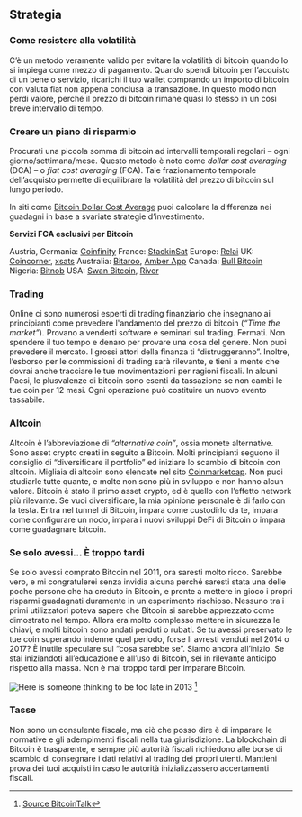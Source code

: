 ## Strategia

### Come resistere alla volatilità
C’è un metodo veramente valido per evitare la volatilità di bitcoin quando lo si impiega come mezzo di pagamento. Quando spendi bitcoin per l’acquisto di un bene o servizio, ricarichi il tuo wallet comprando un importo di bitcoin con valuta fiat non appena conclusa la transazione. In questo modo non perdi valore, perché il prezzo di bitcoin rimane quasi lo stesso in un così breve intervallo di tempo.

### Creare un piano di risparmio
Procurati una piccola somma di bitcoin ad intervalli temporali regolari – ogni giorno/settimana/mese. Questo metodo è noto come _dollar cost averaging_ (DCA) – o _fiat cost averaging_ (FCA). Tale frazionamento temporale dell’acquisto permette di equilibrare la volatilità del prezzo di bitcoin sul lungo periodo.

In siti come [Bitcoin Dollar Cost Average](https://www.bitcoindollarcostaverage.com/) puoi calcolare la differenza nei guadagni in base a svariate strategie d’investimento.

**Servizi FCA esclusivi per Bitcoin**

Austria, Germania: [Coinfinity](https://coinfinity.co/sparplan/?ref=6716)
France: [StackinSat](https://www.stackinsat.com/)
Europe: [Relai](https://relai.ch/)
UK: [Coincorner](https://www.coincorner.com/), [xsats](https://xsats.com/)
Australia: [Bitaroo](https://support.bitaroo.com.au/hc/en-au/articles/360042838874-Recurring-Buy-DCA-), [Amber App](https://amber.app/)
Canada: [Bull Bitcoin](https://bullbitcoin.com/)
Nigeria: [Bitnob](https://bitnob.com/)
USA: [Swan Bitcoin](https://www.swanbitcoin.com/), [River](https://river.com/)

### Trading
Online ci sono numerosi esperti di trading finanziario che insegnano ai principianti come prevedere l'andamento del prezzo di bitcoin (_“Time the market”_). Provano a venderti software e seminari sul trading. Fermati. Non spendere il tuo tempo e denaro per provare una cosa del genere. Non puoi prevedere il mercato. I grossi attori della finanza ti “distruggeranno”. Inoltre, l’esborso per le commissioni di trading sarà rilevante, e tieni a mente che dovrai anche tracciare le tue movimentazioni per ragioni fiscali. In alcuni Paesi, le plusvalenze di bitcoin sono esenti da tassazione se non cambi le tue coin per 12 mesi. Ogni operazione può costituire un nuovo evento tassabile.

### Altcoin
Altcoin è l’abbreviazione di _“alternative coin”_, ossia monete alternative. Sono asset crypto creati in seguito a Bitcoin. Molti principianti seguono il consiglio di “diversificare il portfolio” ed iniziare lo scambio di bitcoin con altcoin. Migliaia di altcoin sono elencate nel sito [Coinmarketcap](https://coinmarketcap.com/). Non puoi studiarle tutte quante, e molte non sono più in sviluppo e non hanno alcun valore. Bitcoin è stato il primo asset crypto, ed è quello con l’effetto network più rilevante. Se vuoi diversificare, la mia opinione personale è di farlo con la testa. Entra nel tunnel di Bitcoin, impara come custodirlo da te, impara come configurare un nodo, impara i nuovi sviluppi DeFi di Bitcoin o impara come guadagnare bitcoin.

### Se solo avessi… È troppo tardi
Se solo avessi comprato Bitcoin nel 2011, ora saresti molto ricco. Sarebbe vero, e mi congratulerei senza invidia alcuna perché saresti stata una delle poche persone che ha creduto in Bitcoin, e pronte a mettere in gioco i propri risparmi guadagnati duramente in un esperimento rischioso. Nessuno tra i primi utilizzatori poteva sapere che Bitcoin si sarebbe apprezzato come dimostrato nel tempo. Allora era molto complesso mettere in sicurezza le chiavi, e molti bitcoin sono andati perduti o rubati. Se tu avessi preservato le tue coin superando indenne quel periodo, forse li avresti venduti nel 2014 o 2017? È inutile speculare sul “cosa sarebbe se”. Siamo ancora all’inizio. Se stai iniziandoti all’educazione e all’uso di Bitcoin, sei in rilevante anticipo rispetto alla massa. Non è mai troppo tardi per imparare Bitcoin.

![Here is someone thinking to be too late in 2013](resources/_too-late.png) [^73]

### Tasse
Non sono un consulente fiscale, ma ciò che posso dire è di imparare le normative e gli adempimenti fiscali nella tua giurisdizione. La blockchain di Bitcoin è trasparente, e sempre più autorità fiscali richiedono alle borse di scambio di consegnare i dati relativi al trading dei propri utenti. Mantieni prova dei tuoi acquisti in caso le autorità inizializzassero accertamenti fiscali.

[^73]: [Source BitcoinTalk](https://bitcointalk.org/index.php?topic=170725.0)
